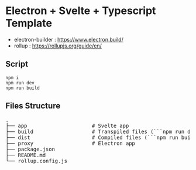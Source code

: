 # Electron + Svelte + Typescript Template

- electron-builder : https://www.electron.build/
- rollup : https://rollupjs.org/guide/en/

## Script

```
npm i
npm run dev
npm run build
```

## Files Structure

<pre>
.   
├── app                     # Svelte app    
├── build                   # Transpiled files (```npm run dev```)   
├── dist                    # Compiled files (```npm run build```)      
├── proxy                   # Electron app   
├── package.json                      
├── README.md                      
└── rollup.config.js   
</pre>
